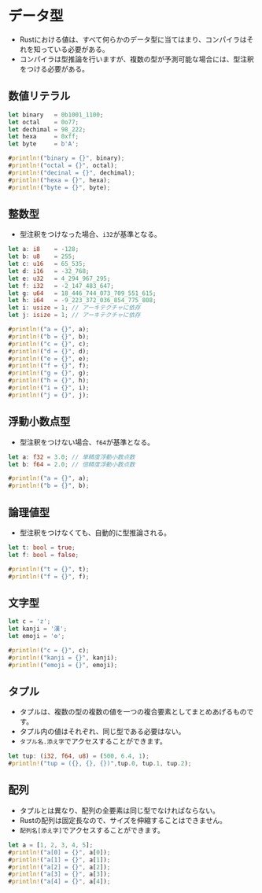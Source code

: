 # データ型

+ Rustにおける値は、すべて何らかのデータ型に当てはまり、コンパイラはそれを知っている必要がある。
+ コンパイラは型推論を行いますが、複数の型が予測可能な場合には、型注釈をつける必要がある。

## 数値リテラル

```rust
let binary   = 0b1001_1100;
let octal    = 0o77;
let dechimal = 98_222;
let hexa     = 0xff;
let byte     = b'A';

#println!("binary = {}", binary);
#println!("octal = {}", octal);
#println!("decinal = {}", dechimal);
#println!("hexa = {}", hexa);
#println!("byte = {}", byte);
```

## 整数型

+ 型注釈をつけなった場合、`i32`が基準となる。

```rust
let a: i8    = -128;
let b: u8    = 255;
let c: u16   = 65_535;
let d: i16   = -32_768;
let e: u32   = 4_294_967_295;
let f: i32   = -2_147_483_647;
let g: u64   = 18_446_744_073_709_551_615;
let h: i64   = -9_223_372_036_854_775_808;
let i: usize = 1; // アーキテクチャに依存
let j: isize = 1; // アーキテクチャに依存

#println!("a = {}", a);
#println!("b = {}", b);
#println!("c = {}", c);
#println!("d = {}", d);
#println!("e = {}", e);
#println!("f = {}", f);
#println!("g = {}", g);
#println!("h = {}", h);
#println!("i = {}", i);
#println!("j = {}", j);
```

## 浮動小数点型

+ 型注釈をつけない場合、`f64`が基準となる。

```rust
let a: f32 = 3.0; // 単精度浮動小数点数
let b: f64 = 2.0; // 倍精度浮動小数点数 

#println!("a = {}", a);
#println!("b = {}", b);
```

## 論理値型

+ 型注釈をつけなくても、自動的に型推論される。

```rust
let t: bool = true;
let f: bool = false;

#println!("t = {}", t);
#println!("f = {}", f);
```

## 文字型

``` rust
let c = 'z';
let kanji = '漢';
let emoji = '⚙';

#println!("c = {}", c);
#println!("kanji = {}", kanji);
#println!("emoji = {}", emoji);
```

## タプル

+ タプルは、複数の型の複数の値を一つの複合要素としてまとめあげるものです。
+ タプル内の値はそれぞれ、同じ型である必要はない。
+ `タプル名.添え字`でアクセスすることができます。

```rust
let tup: (i32, f64, u8) = (500, 6.4, 1);
#println!("tup = ({}, {}, {})",tup.0, tup.1, tup.2);
```

## 配列

+ タプルとは異なり、配列の全要素は同じ型でなければならない。
+ Rustの配列は固定長なので、サイズを伸縮することはできません。
+ `配列名[添え字]`でアクセスすることができます。


```rust
let a = [1, 2, 3, 4, 5];
#println!("a[0] = {}", a[0]);
#println!("a[1] = {}", a[1]);
#println!("a[2] = {}", a[2]);
#println!("a[3] = {}", a[3]);
#println!("a[4] = {}", a[4]);
```
